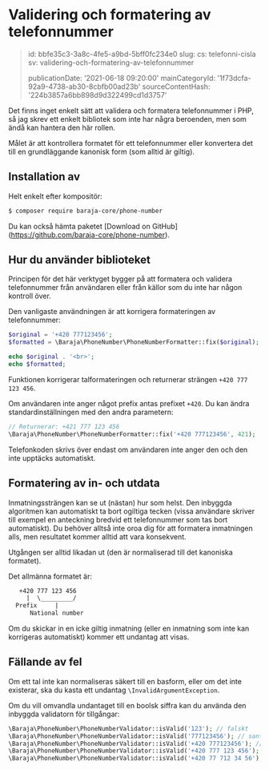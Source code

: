 Validering och formatering av telefonnummer
===========================================

> id: bbfe35c3-3a8c-4fe5-a9bd-5bff0fc234e0
> slug:
> 	cs: telefonni-cisla
> 	sv: validering-och-formatering-av-telefonnummer
> 
> publicationDate: '2021-06-18 09:20:00'
> mainCategoryId: '1f73dcfa-92a9-4738-ab30-8cbfb00ad23b'
> sourceContentHash: '224b3857a6bb898d9d322499cd1d3757'

Det finns inget enkelt sätt att validera och formatera telefonnummer i PHP, så jag skrev ett enkelt bibliotek som inte har några beroenden, men som ändå kan hantera den här rollen.

Målet är att kontrollera formatet för ett telefonnummer eller konvertera det till en grundläggande kanonisk form (som alltid är giltig).

Installation av
---------

Helt enkelt efter kompositör:

```txt
$ composer require baraja-core/phone-number
```

Du kan också hämta paketet [Download on GitHub] (https://github.com/baraja-core/phone-number).

Hur du använder biblioteket
----------

Principen för det här verktyget bygger på att formatera och validera telefonnummer från användaren eller från källor som du inte har någon kontroll över.

Den vanligaste användningen är att korrigera formateringen av telefonnummer:

```php
$original = '+420 777123456';
$formatted = \Baraja\PhoneNumber\PhoneNumberFormatter::fix($original);

echo $original . '<br>';
echo $formatted;
```

Funktionen korrigerar talformateringen och returnerar strängen `+420 777 123 456`.

Om användaren inte anger något prefix antas prefixet `+420`. Du kan ändra standardinställningen med den andra parametern:

```php
// Returnerar: +421 777 123 456
\Baraja\PhoneNumber\PhoneNumberFormatter::fix('+420 777123456', 421);
```

Telefonkoden skrivs över endast om användaren inte anger den och den inte upptäcks automatiskt.

Formatering av in- och utdata
----------------------------

Inmatningssträngen kan se ut (nästan) hur som helst. Den inbyggda algoritmen kan automatiskt ta bort ogiltiga tecken (vissa användare skriver till exempel en anteckning bredvid ett telefonnummer som tas bort automatiskt). Du behöver alltså inte oroa dig för att formatera inmatningen alls, men resultatet kommer alltid att vara konsekvent.

Utgången ser alltid likadan ut (den är normaliserad till det kanoniska formatet).

Det allmänna formatet är:

```txt
   +420 777 123 456
     |  \_________/
  Prefix     |
      National number
```

Om du skickar in en icke giltig inmatning (eller en inmatning som inte kan korrigeras automatiskt) kommer ett undantag att visas.

Fällande av fel
----------------

Om ett tal inte kan normaliseras säkert till en basform, eller om det inte existerar, ska du kasta ett undantag `\InvalidArgumentException`.

Om du vill omvandla undantaget till en boolsk siffra kan du använda den inbyggda validatorn för tillgångar:

```php
\Baraja\PhoneNumber\PhoneNumberValidator::isValid('123'); // falskt
\Baraja\PhoneNumber\PhoneNumberValidator::isValid('777123456'); // sant
\Baraja\PhoneNumber\PhoneNumberValidator::isValid('+420 777123456'); // sant
\Baraja\PhoneNumber\PhoneNumberValidator::isValid('+420 777 123 456'); // sant
\Baraja\PhoneNumber\PhoneNumberValidator::isValid('+420 77 712 34 56'); // sant
```
